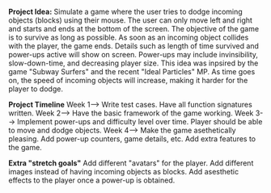 **Project Idea:**
Simulate a game where the user tries to dodge incoming objects (blocks) using their mouse. The user can only move left and right and starts and ends at the bottom of the screen. The objective of the game is to survive as long as possible. As soon as an incoming object collides with the player, the game ends. Details such as length of time survived and power-ups active will show on screen. Power-ups may include invinsibility, slow-down-time, and decreasing player size. This idea was inpsired by the game "Subway Surfers" and the recent "Ideal Particles" MP. As time goes on, the speed of incoming objects will increase, making it harder for the player to dodge.

**Project Timeline**
Week 1--> Write test cases. Have all function signatures written.
Week 2--> Have the basic framework of the game working.
Week 3--> Implement power-ups and difficulty level over time. Player should be able to move and dodge objects.
Week 4--> Make the game asethetically pleasing. Add power-up counters, game details, etc. Add extra features to the game.

**Extra "stretch goals"**
Add different "avatars" for the player.
Add different images instead of having incoming objects as blocks.
Add asesthetic effects to the player once a power-up is obtained.
